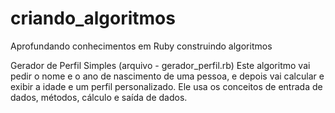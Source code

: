 # criando_algoritmos
Aprofundando conhecimentos em Ruby construindo algoritmos

Gerador de Perfil Simples
(arquivo - gerador_perfil.rb)
Este algoritmo vai pedir o nome e o ano de nascimento de uma pessoa, e depois vai calcular e exibir a idade e um perfil personalizado. Ele usa os conceitos de entrada de dados, métodos, cálculo e saída de dados.